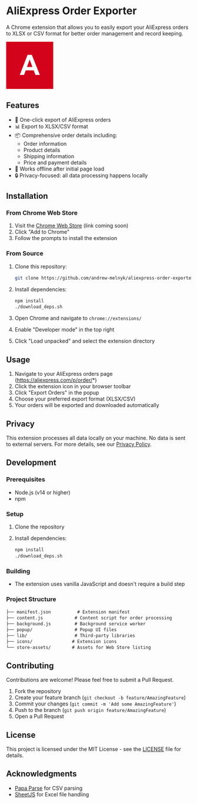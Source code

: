 # AliExpress Order Exporter

A Chrome extension that allows you to easily export your AliExpress orders to XLSX or CSV format for better order management and record keeping.

![Extension Icon](icons/icon128.png)

## Features

- 🚀 One-click export of AliExpress orders
- 📊 Export to XLSX/CSV format
- 📦 Comprehensive order details including:
  - Order information
  - Product details
  - Shipping information
  - Price and payment details
- 💫 Works offline after initial page load
- 🔒 Privacy-focused: all data processing happens locally

## Installation

### From Chrome Web Store

1. Visit the [Chrome Web Store](https://chrome.google.com/webstore) (link coming soon)
2. Click "Add to Chrome"
3. Follow the prompts to install the extension

### From Source

1. Clone this repository:

   ```bash
   git clone https://github.com/andrew-melnyk/aliexpress-order-exporter.git
   ```

2. Install dependencies:

   ```bash
   npm install
   ./download_deps.sh
   ```

3. Open Chrome and navigate to `chrome://extensions/`
4. Enable "Developer mode" in the top right
5. Click "Load unpacked" and select the extension directory

## Usage

1. Navigate to your AliExpress orders page (https://aliexpress.com/p/order/*)
2. Click the extension icon in your browser toolbar
3. Click "Export Orders" in the popup
4. Choose your preferred export format (XLSX/CSV)
5. Your orders will be exported and downloaded automatically

## Privacy

This extension processes all data locally on your machine. No data is sent to external servers. For more details, see our [Privacy Policy](PRIVACY.md).

## Development

### Prerequisites

- Node.js (v14 or higher)
- npm

### Setup

1. Clone the repository
2. Install dependencies:

   ```bash
   npm install
   ./download_deps.sh
   ```

### Building

- The extension uses vanilla JavaScript and doesn't require a build step

### Project Structure

```plaintext
├── manifest.json          # Extension manifest
├── content.js            # Content script for order processing
├── background.js         # Background service worker
├── popup/                # Popup UI files
├── lib/                  # Third-party libraries
├── icons/               # Extension icons
└── store-assets/        # Assets for Web Store listing
```

## Contributing

Contributions are welcome! Please feel free to submit a Pull Request.

1. Fork the repository
2. Create your feature branch (`git checkout -b feature/AmazingFeature`)
3. Commit your changes (`git commit -m 'Add some AmazingFeature'`)
4. Push to the branch (`git push origin feature/AmazingFeature`)
5. Open a Pull Request

## License

This project is licensed under the MIT License - see the [LICENSE](LICENSE) file for details.

## Acknowledgments

- [Papa Parse](https://www.papaparse.com/) for CSV parsing
- [SheetJS](https://sheetjs.com/) for Excel file handling
